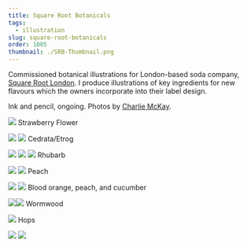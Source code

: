 ```yaml
---
title: Square Root Botanicals
tags:
  - illustration
slug: square-root-botanicals
order: 1005
thumbnail: ./SRB-Thumbnail.png
---
```

Commissioned botanical illustrations for London-based soda company, [Square Root London](http://squarerootsoda.co.uk). I produce illustrations of key ingredients for new flavours which the owners incorporate into their label design.

Ink and pencil, ongoing. Photos by [Charlie McKay](http://www.charliemckay.com/).

![](SRB-StrawberryFlower-WM.png)
Strawberry Flower

![](SRB-StrawberryFlower-Detail-WM.png)
![](SRB-Cedrata-WM.png)
Cedrata/Etrog

![](SRB-Cedrata-Detail-WM.png)
![](SRB-Bottles)
![](SRB-Rhubarb-WM.png)
Rhubarb

![](SRB-Rhubarb-Detail-WM.png)
![](SRB-Peach-WM.png)
Peach

![](SRB-Peach-Detail-2-WM.png)
![](SRB-Insides-WM.png)
Blood orange, peach, and cucumber

![](SRB-WormwoodLeaves-WM.png)![](SRB-Wormwood-WM.png)
Wormwood

![](SRB-Hops-WM.png)
Hops

![](SRB-Hops-Detail-WM.png)
![](SRB-Bottles-2)

